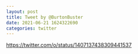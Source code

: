 ```yaml
--- 
layout: post 
title: Tweet by @BurtonBuster 
date: 2021-06-21 1624322690 
categories: twitter 
--- 
```

https://twitter.com/o/status/1407137438309441537